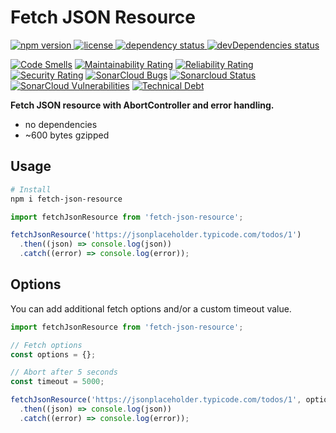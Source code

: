 # Fetch JSON Resource

<p>
  <a href="https://www.npmjs.com/package/fetch-json-resource">
    <img src="https://img.shields.io/npm/v/fetch-json-resource.svg" alt="npm version" >
  </a>
  <a href="https://github.com/craftedsystems/fetch-json-resource/blob/master/LICENSE">
    <img src="https://img.shields.io/npm/l/fetch-json-resource.svg" alt="license">
  </a>
  <a href="https://david-dm.org/craftedsystems/fetch-json-resource">
    <img src="https://david-dm.org/craftedsystems/fetch-json-resource/status.svg" alt="dependency status">
  </a>
  <a href="https://david-dm.org/craftedsystems/fetch-json-resource?type=dev">
    <img src="https://david-dm.org/craftedsystems/fetch-json-resource/dev-status.svg" alt="devDependencies status">
  </a>
</p>

[![Code Smells](https://sonarcloud.io/api/project_badges/measure?project=craftedsystems_fetch-json-resource&metric=code_smells)](https://sonarcloud.io/dashboard?id=craftedsystems_fetch-json-resource)
[![Maintainability Rating](https://sonarcloud.io/api/project_badges/measure?project=craftedsystems_fetch-json-resource&metric=sqale_rating)](https://sonarcloud.io/dashboard?id=craftedsystems_fetch-json-resource)
[![Reliability Rating](https://sonarcloud.io/api/project_badges/measure?project=craftedsystems_fetch-json-resource&metric=reliability_rating)](https://sonarcloud.io/dashboard?id=craftedsystems_fetch-json-resource)
[![Security Rating](https://sonarcloud.io/api/project_badges/measure?project=craftedsystems_fetch-json-resource&metric=security_rating)](https://sonarcloud.io/dashboard?id=craftedsystems_fetch-json-resource)
[![SonarCloud Bugs](https://sonarcloud.io/api/project_badges/measure?project=craftedsystems_fetch-json-resource&metric=bugs)](https://sonarcloud.io/component_measures/metric/reliability_rating/list?id=craftedsystems_fetch-json-resource)
[![Sonarcloud Status](https://sonarcloud.io/api/project_badges/measure?project=craftedsystems_fetch-json-resource&metric=alert_status)](https://sonarcloud.io/dashboard?id=craftedsystems_fetch-json-resource)
[![SonarCloud Vulnerabilities](https://sonarcloud.io/api/project_badges/measure?project=craftedsystems_fetch-json-resource&metric=vulnerabilities)](https://sonarcloud.io/component_measures/metric/security_rating/list?id=craftedsystems_fetch-json-resource)
[![Technical Debt](https://sonarcloud.io/api/project_badges/measure?project=craftedsystems_fetch-json-resource&metric=sqale_index)](https://sonarcloud.io/dashboard?id=craftedsystems_fetch-json-resource)

**Fetch JSON resource with AbortController and error handling.**

* no dependencies
* ~600 bytes gzipped

## Usage

```bash
# Install
npm i fetch-json-resource
```

```javascript
import fetchJsonResource from 'fetch-json-resource';

fetchJsonResource('https://jsonplaceholder.typicode.com/todos/1')
  .then((json) => console.log(json))
  .catch((error) => console.log(error));
```

## Options

You can add additional fetch options and/or a custom timeout value.

```javascript
import fetchJsonResource from 'fetch-json-resource';

// Fetch options
const options = {};

// Abort after 5 seconds
const timeout = 5000;

fetchJsonResource('https://jsonplaceholder.typicode.com/todos/1', options, timeout)
  .then((json) => console.log(json))
  .catch((error) => console.log(error));
```
